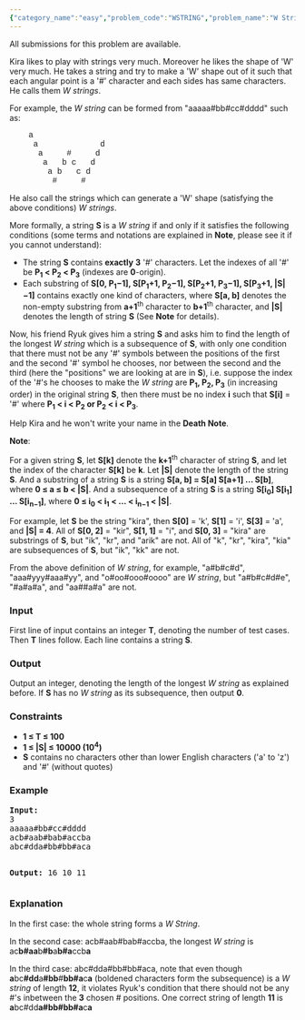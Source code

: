 ```yaml
---
{"category_name":"easy","problem_code":"WSTRING","problem_name":"W String","languages_supported":{"0":"ADA","1":"ASM","2":"BASH","3":"BF","4":"C","5":"C99 strict","6":"CAML","7":"CLOJ","8":"CLPS","9":"CPP 4.3.2","10":"CPP 4.9.2","11":"CPP14","12":"CS2","13":"D","14":"ERL","15":"FORT","16":"FS","17":"GO","18":"HASK","19":"ICK","20":"ICON","21":"JAVA","22":"JS","23":"LISP clisp","24":"LISP sbcl","25":"LUA","26":"NEM","27":"NICE","28":"NODEJS","29":"PAS fpc","30":"PAS gpc","31":"PERL","32":"PERL6","33":"PHP","34":"PIKE","35":"PRLG","36":"PYTH","37":"PYTH 3.4","38":"RUBY","39":"SCALA","40":"SCM guile","41":"SCM qobi","42":"ST","43":"TCL","44":"TEXT","45":"WSPC"},"max_timelimit":1,"source_sizelimit":50000,"problem_author":"jay_adm","problem_tester":"tuananh93","date_added":"27-04-2013","tags":{"0":"dynamic","1":"easy","2":"jay_adm","3":"june13"},"editorial_url":"http://discuss.codechef.com/problems/WSTRING","time":{"view_start_date":1371462339,"submit_start_date":1371462339,"visible_start_date":1371460885,"end_date":1735669800},"layout":"problem"}
---
```

<span class="solution-visible-txt">All submissions for this problem are available.</span><p>Kira likes to play with strings very much. Moreover he likes the shape of 'W' very much. He takes a string and try to make a 'W' shape out of it such that each angular point is a '#' character and each sides has same characters. He calls them <i>W strings</i>.</p>
<p>For example, the <i>W string</i> can be formed from "aaaaa#bb#cc#dddd" such as:</p>
<pre class="text-monospace" style="font-family: Courier, 'Courier New', monospace">
    a
     a             d
      a     #     d
       a   b c   d
        a b   c d
         #     #
</pre><p>He also call the strings which can generate a 'W' shape (satisfying the above conditions) <i>W strings</i>.</p>
<p>More formally, a string <b>S</b> is a <i>W string</i> if and only if it satisfies the following conditions (some terms and notations are explained in <b>Note</b>, please see it if you cannot understand):</p>
<ul>
<li>The string <b>S</b> contains <b>exactly</b> <b>3</b> '#' characters. Let the indexes of all '#' be <b>P<sub>1</sub> &lt; P<sub>2</sub> &lt; P<sub>3</sub></b> (indexes are <b>0</b>-origin).</li>
<li>Each substring of <b>S[0, P<sub>1</sub>−1], S[P<sub>1</sub>+1, P<sub>2</sub>−1], S[P<sub>2</sub>+1, P<sub>3</sub>−1], S[P<sub>3</sub>+1, |S|−1]</b> contains exactly one kind of characters, where <b>S[a, b]</b> denotes the non-empty substring from <b>a+1</b><sup>th</sup> character to <b>b+1</b><sup>th</sup> character, and <b>|S|</b> denotes the length of string <b>S</b> (See <b>Note</b> for details).</li>
</ul>
<p>Now, his friend Ryuk gives him a string <b>S</b> and asks him to find the length of the longest <i>W string</i> which is a subsequence of <b>S</b>, with only one condition that there must not be any '#' symbols between the positions of the first and the second '#' symbol he chooses, nor between the second and the third (here the "positions" we are looking at are in <b>S</b>), i.e. suppose the index of the '#'s he chooses to make the <i>W string</i> are <b>P<sub>1</sub>, P<sub>2</sub>, P<sub>3</sub></b> (in increasing order) in the original string <b>S</b>, then there must be no index <b>i</b> such that <b>S[i]</b> = '#' where <b>P<sub>1</sub> &lt; i &lt; P<sub>2</sub> or P<sub>2</sub> &lt; i &lt; P<sub>3</sub></b>.</p>
<p>Help Kira and he won't write your name in the <b>Death Note</b>.</p>
<p><b>Note</b>:</p>
<p>For a given string <b>S</b>, let <b>S[k]</b> denote the <b>k+1</b><sup>th</sup> character of string <b>S</b>, and let the index of the character <b>S[k]</b> be <b>k</b>. Let <b>|S|</b> denote the length of the string <b>S</b>. And a substring of a string <b>S</b> is a string <b>S[a, b] = S[a] S[a+1] ... S[b]</b>, where <b>0 ≤ a ≤ b &lt; |S|</b>. And a subsequence of a string <b>S</b> is a string <b>S[i<sub>0</sub>] S[i<sub>1</sub>] ... S[i<sub>n−1</sub>]</b>, where <b>0 ≤ i<sub>0</sub> &lt; i<sub>1</sub> &lt; ... &lt; i<sub>n−1</sub> &lt; |S|</b>.</p>
<p>For example, let <b>S</b> be the string "kira", then <b>S[0]</b> = 'k', <b>S[1]</b> = 'i', <b>S[3]</b> = 'a', and <b>|S| = 4</b>. All of <b>S[0, 2]</b> = "kir", <b>S[1, 1]</b> = "i", and <b>S[0, 3]</b> = "kira" are substrings of <b>S</b>, but "ik", "kr", and "arik" are not. All of "k", "kr", "kira", "kia" are subsequences of <b>S</b>, but "ik", "kk" are not.</p>
<p>From the above definition of <i>W string</i>, for example, "a#b#c#d", "aaa#yyy#aaa#yy", and "o#oo#ooo#oooo" are <i>W string</i>, but "a#b#c#d#e", "#a#a#a", and "aa##a#a" are not.</p>
<h3>Input</h3>
<p>First line of input contains an integer <b>T</b>, denoting the number of test cases. Then <b>T</b> lines follow. Each line contains a string <b>S</b>.</p>
<h3>Output</h3>
<p>Output an integer, denoting the length of the longest <i>W string</i> as explained before. If <b>S</b> has no <i>W string</i> as its subsequence, then output <b>0</b>.</p>
<h3>Constraints</h3>
<p><ul>
<li><b>1 ≤ T ≤ 100 </b></li>
<li><b>1 ≤ |S| ≤ 10000 (10<sup>4</sup>)</b></li>
<li><b>S</b> contains no characters other than lower English characters ('a' to 'z') and '#' (without quotes)</li>
</ul>
</p>
<h3>Example</h3>
<pre>
<b>Input:</b>
3
aaaaa#bb#cc#dddd
acb#aab#bab#accba
abc#dda#bb#bb#aca

<b>Output:</b>
16
10
11
</pre><h3>Explanation</h3>
<p>In the first case: the whole string forms a <i>W String</i>.</p>
<p>In the second case: acb#aab#bab#accba, the longest <i>W string</i> is ac<b>b#aa</b>b<b>#b</b>a<b>b#a</b>ccb<b>a</b></p>
<p>In the third case: abc#dda#bb#bb#aca, note that even though <b>a</b>bc<b>#dd</b>a<b>#bb</b>#<b>bb#a</b>c<b>a</b> (boldened characters form the subsequence) is a <i>W string</i> of length <b>12</b>, it violates Ryuk's condition that there should not be any #'s inbetween the <b>3</b> chosen # positions. One correct string of length <b>11</b> is <b>a</b>bc#dd<b>a#bb#bb#a</b>c<b>a</b></p>
